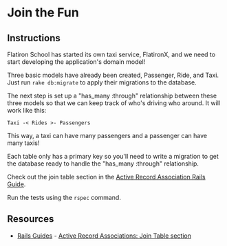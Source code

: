 

# Join the Fun

## Instructions

Flatiron School has started its own taxi service, FlatironX, and we need to
start developing the application's domain model!

Three basic models have already been created, Passenger, Ride, and Taxi. Just run
`rake db:migrate` to apply their migrations to the database.

The next step is set up a "has_many :through" relationship between
these three models so that we can keep track of who's driving who around.
It will work like this:

`Taxi -< Rides >- Passengers`

This way, a taxi can have many passengers and a passenger can have many taxis!

Each table only has a primary key so you'll need to write a migration to
get the database ready to handle the "has_many :through" relationship.

Check out the join table section in the [Active Record Association Rails Guide](http://guides.rubyonrails.org/association_basics.html#the-has-many-through-association).

Run the tests using the `rspec` command.

## Resources
* [Rails Guides](http://guides.rubyonrails.org/) - [Active Record Associations: Join Table section](http://guides.rubyonrails.org/association_basics.html#the-has-many-through-association)

